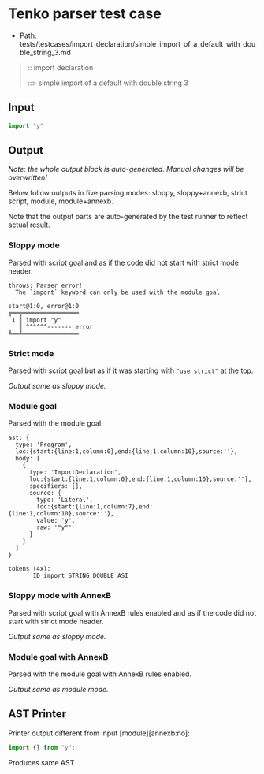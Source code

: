 # Tenko parser test case

- Path: tests/testcases/import_declaration/simple_import_of_a_default_with_double_string_3.md

> :: import declaration
>
> ::> simple import of a default with double string 3

## Input

`````js
import "y"
`````

## Output

_Note: the whole output block is auto-generated. Manual changes will be overwritten!_

Below follow outputs in five parsing modes: sloppy, sloppy+annexb, strict script, module, module+annexb.

Note that the output parts are auto-generated by the test runner to reflect actual result.

### Sloppy mode

Parsed with script goal and as if the code did not start with strict mode header.

`````
throws: Parser error!
  The `import` keyword can only be used with the module goal

start@1:0, error@1:0
╔══╦════════════════
 1 ║ import "y"
   ║ ^^^^^^------- error
╚══╩════════════════

`````

### Strict mode

Parsed with script goal but as if it was starting with `"use strict"` at the top.

_Output same as sloppy mode._

### Module goal

Parsed with the module goal.

`````
ast: {
  type: 'Program',
  loc:{start:{line:1,column:0},end:{line:1,column:10},source:''},
  body: [
    {
      type: 'ImportDeclaration',
      loc:{start:{line:1,column:0},end:{line:1,column:10},source:''},
      specifiers: [],
      source: {
        type: 'Literal',
        loc:{start:{line:1,column:7},end:{line:1,column:10},source:''},
        value: 'y',
        raw: '"y"'
      }
    }
  ]
}

tokens (4x):
       ID_import STRING_DOUBLE ASI
`````

### Sloppy mode with AnnexB

Parsed with script goal with AnnexB rules enabled and as if the code did not start with strict mode header.

_Output same as sloppy mode._

### Module goal with AnnexB

Parsed with the module goal with AnnexB rules enabled.

_Output same as module mode._

## AST Printer

Printer output different from input [module][annexb:no]:

````js
import {} from "y";
````

Produces same AST
